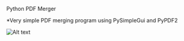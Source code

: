 Python PDF Merger

*Very simple PDF merging program using PySimpleGui and PyPDF2

![Alt text](https://github.com/zman950/Python-PDF-Merger/raw/main/Screenshot/Screenshot%20from%202021-01-09%2001-32-12.png "PDF Merger GUI")
